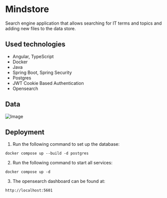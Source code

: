 # Mindstore

Search engine application that allows searching for IT terms and topics and adding new files to the data store.

## Used technologies

- Angular, TypeScript
- Docker
- Java
- Spring Boot, Spring Security
- Postgres
- JWT Cookie Based Authentication
- Opensearch

## Data

![Image](https://github.com/user-attachments/assets/3c3477a8-99f1-4513-9d51-c764674fdf69)

## Deployment

1. Run the following command to set up the database:

```
docker compose up --build -d postgres
```

2. Run the following command to start all services: 

```
docker compose up -d 
```

3. The opensearch dashboard can be found at: 

```
http://localhost:5601
```
